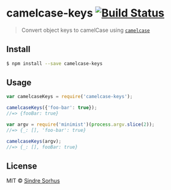# camelcase-keys [![Build Status](https://travis-ci.org/sindresorhus/camelcase-keys.svg?branch=master)](https://travis-ci.org/sindresorhus/camelcase-keys)

> Convert object keys to camelCase using [`camelcase`](https://github.com/sindresorhus/camelcase)

## Install

```sh
$ npm install --save camelcase-keys
```

## Usage

```js
var camelcaseKeys = require('camelcase-keys');

camelcaseKeys({'foo-bar': true});
//=> {fooBar: true}

var argv = require('minimist')(process.argv.slice(2));
//=> {_: [], 'foo-bar': true}

camelcaseKeys(argv);
//=> {_: [], fooBar: true}
```

## License

MIT © [Sindre Sorhus](http://sindresorhus.com)